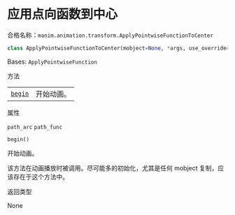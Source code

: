 # 应用点向函数到中心

合格名称：`manim.animation.transform.ApplyPointwiseFunctionToCenter`

```py
class ApplyPointwiseFunctionToCenter(mobject=None, *args, use_override=True, **kwargs)
```

Bases: `ApplyPointwiseFunction`


方法

|||
|-|-|
[`begin`]()|开始动画。


属性

`path_arc`
`path_func`



`begin()`

开始动画。

该方法在动画播放时被调用。尽可能多的初始化，尤其是任何 mobject 复制，应该存在于这个方法中。

返回类型

None
